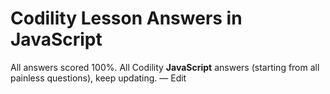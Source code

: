 # Codility Lesson Answers in **JavaScript**
All answers scored 100%.
All Codility **JavaScript** answers (starting from all painless questions), keep updating. — Edit


